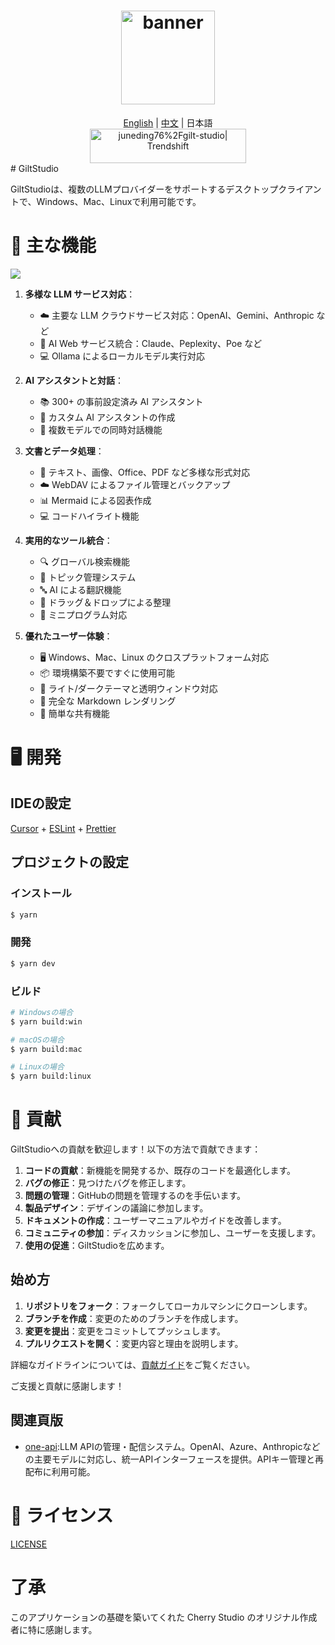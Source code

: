 <h1 align="center">
  <a href="https://github.com/juneding76/gilt-studio/releases">
    <img src="https://github.com/juneding76/gilt-studio/blob/main/build/icon.png?raw=true" width="150" height="150" alt="banner" />
  </a>
</h1>
<div align="center">
  <a href="./README.md">English</a> | <a href="./README.zh.md">中文</a> | 日本語
</div>
<div align="center">
 <a href="https://trendshift.io/repositories/11772" target="_blank"><img src="https://trendshift.io/api/badge/repositories/11772" alt="juneding76%2Fgilt-studio| Trendshift" style="width: 250px; height: 55px;" width="250" height="55"/></a>
</div>
# GiltStudio

GiltStudioは、複数のLLMプロバイダーをサポートするデスクトップクライアントで、Windows、Mac、Linuxで利用可能です。


# 🌟 主な機能

![](https://github.com/user-attachments/assets/7b4f2f78-5cbe-4be8-9aec-f98d8405a505)

1. **多様な LLM サービス対応**：

   - ☁️ 主要な LLM クラウドサービス対応：OpenAI、Gemini、Anthropic など
   - 🔗 AI Web サービス統合：Claude、Peplexity、Poe など
   - 💻 Ollama によるローカルモデル実行対応

2. **AI アシスタントと対話**：

   - 📚 300+ の事前設定済み AI アシスタント
   - 🤖 カスタム AI アシスタントの作成
   - 💬 複数モデルでの同時対話機能

3. **文書とデータ処理**：

   - 📄 テキスト、画像、Office、PDF など多様な形式対応
   - ☁️ WebDAV によるファイル管理とバックアップ
   - 📊 Mermaid による図表作成
   - 💻 コードハイライト機能

4. **実用的なツール統合**：

   - 🔍 グローバル検索機能
   - 📝 トピック管理システム
   - 🔤 AI による翻訳機能
   - 🎯 ドラッグ＆ドロップによる整理
   - 🔌 ミニプログラム対応

5. **優れたユーザー体験**：
   - 🖥️ Windows、Mac、Linux のクロスプラットフォーム対応
   - 📦 環境構築不要ですぐに使用可能
   - 🎨 ライト/ダークテーマと透明ウィンドウ対応
   - 📝 完全な Markdown レンダリング
   - 🤲 簡単な共有機能

# 🖥️ 開発

## IDEの設定

[Cursor](https://www.cursor.com/) + [ESLint](https://marketplace.visualstudio.com/items?itemName=dbaeumer.vscode-eslint) + [Prettier](https://marketplace.visualstudio.com/items?itemName=esbenp.prettier-vscode)

## プロジェクトの設定

### インストール

```bash
$ yarn
```

### 開発

```bash
$ yarn dev
```

### ビルド

```bash
# Windowsの場合
$ yarn build:win

# macOSの場合
$ yarn build:mac

# Linuxの場合
$ yarn build:linux
```

# 🤝 貢献

GiltStudioへの貢献を歓迎します！以下の方法で貢献できます：

1. **コードの貢献**：新機能を開発するか、既存のコードを最適化します。
2. **バグの修正**：見つけたバグを修正します。
3. **問題の管理**：GitHubの問題を管理するのを手伝います。
4. **製品デザイン**：デザインの議論に参加します。
5. **ドキュメントの作成**：ユーザーマニュアルやガイドを改善します。
6. **コミュニティの参加**：ディスカッションに参加し、ユーザーを支援します。
7. **使用の促進**：GiltStudioを広めます。

## 始め方

1. **リポジトリをフォーク**：フォークしてローカルマシンにクローンします。
2. **ブランチを作成**：変更のためのブランチを作成します。
3. **変更を提出**：変更をコミットしてプッシュします。
4. **プルリクエストを開く**：変更内容と理由を説明します。

詳細なガイドラインについては、[貢献ガイド](./CONTRIBUTING.md)をご覧ください。

ご支援と貢献に感謝します！

## 関連頁版
* [one-api](https://github.com/songquanpeng/one-api):LLM APIの管理・配信システム。OpenAI、Azure、Anthropicなどの主要モデルに対応し、統一APIインターフェースを提供。APIキー管理と再配布に利用可能。


# 📃 ライセンス

[LICENSE](../LICENSE)

# 了承

このアプリケーションの基礎を築いてくれた Cherry Studio のオリジナル作成者に特に感謝します。
